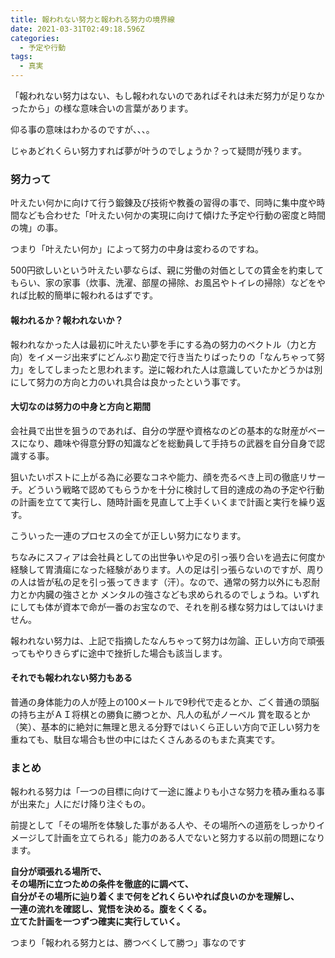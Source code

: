 ```yaml
---
title: 報われない努力と報われる努力の境界線
date: 2021-03-31T02:49:18.596Z
categories:
  - 予定や行動
tags:
  - 真実
---
```

「報われない努力はない、もし報われないのであればそれは未だ努力が足りなかったから」の様な意味合いの言葉があります。　　　　　

仰る事の意味はわかるのですが、、、。

じゃあどれくらい努力すれば夢が叶うのでしょうか？って疑問が残ります。

### 努力って

叶えたい何かに向けて行う鍛錬及び技術や教養の習得の事で、同時に集中度や時間なども合わせた「叶えたい何かの実現に向けて傾けた予定や行動の密度と時間の塊」の事。

つまり「叶えたい何か」によって努力の中身は変わるのですね。　　　　

500円欲しいという叶えたい夢ならば、親に労働の対価としての賃金を約束してもらい、家の家事（炊事、洗濯、部屋の掃除、お風呂やトイレの掃除）などをやれば比較的簡単に報われるはずです。　　　　　　

#### 報われるか？報われないか？

報われなかった人は最初に叶えたい夢を手にする為の努力のベクトル（力と方向）をイメージ出来ずにどんぶり勘定で行き当たりばったりの「なんちゃって努力」をしてしまったと思われます。逆に報われた人は意識していたかどうかは別にして努力の方向と力のいれ具合は良かったという事です。

#### 大切なのは努力の中身と方向と期間

会社員で出世を狙うのであれば、自分の学歴や資格なのどの基本的な財産がベースになり、趣味や得意分野の知識などを総動員して手持ちの武器を自分自身で認識する事。

狙いたいポストに上がる為に必要なコネや能力、顔を売るべき上司の徹底リサーチ。どういう戦略で認めてもらうかを十分に検討して目的達成の為の予定や行動の計画を立てて実行し、随時計画を見直して上手くいくまで計画と実行を繰り返す。

こういった一連のプロセスの全てが正しい努力になります。

ちなみにスフィアは会社員としての出世争いや足の引っ張り合いを過去に何度か経験して胃潰瘍になった経験があります。人の足は引っ張らないのですが、周りの人は皆が私の足を引っ張ってきます（汗）。なので、通常の努力以外にも忍耐力とか内臓の強さとか メンタルの強さなども求められるのでしょうね。いずれにしても体が資本で命が一番のお宝なので、それを削る様な努力はしてはいけません。

報われない努力は、上記で指摘したなんちゃって努力は勿論、正しい方向で頑張ってもやりきらずに途中で挫折した場合も該当します。

#### それでも報われない努力もある

普通の身体能力の人が陸上の100メートルで9秒代で走るとか、ごく普通の頭脳の持ち主がＡＩ将棋との勝負に勝つとか、凡人の私がノーベル 賞を取るとか（笑）、基本的に絶対に無理と思える分野ではいくら正しい方向で正しい努力を重ねても、駄目な場合も世の中にはたくさんあるのもまた真実です。

### まとめ

報われる努力は「一つの目標に向けて一途に誰よりも小さな努力を積み重ねる事が出来た」人にだけ降り注ぐもの。

前提として「その場所を体験した事がある人や、その場所への道筋をしっかりイメージして計画を立てられる」能力のある人でないと努力する以前の問題になります。

**自分が頑張れる場所で、**\
**その場所に立つための条件を徹底的に調べて、**\
**自分がその場所に辿り着くまで何をどれくらいやれば良いのかを理解し、**\
**一連の流れを確認し、覚悟を決める。腹をくくる。**\
**立てた計画を一つずつ確実に実行していく。**

つまり「報われる努力とは、勝つべくして勝つ」事なのです